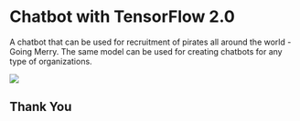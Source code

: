 # Chatbot with TensorFlow 2.0 

A chatbot that can be used for recruitment of pirates all around the world - Going Merry.
The same model can be used for creating chatbots for any type of organizations.

<img src = "https://cdn-images-1.medium.com/max/800/1*SAHhdvu3v9l81OjsfBa_Yw.jpeg" />

## Thank You

